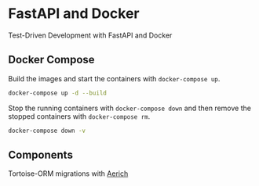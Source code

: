 # FastAPI and Docker
Test-Driven Development with FastAPI and Docker


## Docker Compose

Build the images and start the containers with `docker-compose up`.

```bash
docker-compose up -d --build
```


Stop the running containers with `docker-compose down` and then remove the stopped containers with `docker-compose rm`.

```bash
docker-compose down -v
```

## Components

Tortoise-ORM migrations with [Aerich](https://tortoise.github.io/migration.html)